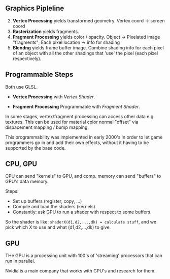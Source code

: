 ## Graphics Pipleline

2. **Vertex Processing** yields transformed geometry. Vertex coord -> screen coord
3. **Rasterization** yields fragments.
3. **Fragment Processing** yields color / opacity. Object -> Pixelated image "fragments"; Each pixel location -> info for shading
4. **Blendng** yields frame buffer image. Combine shading info for each pixel of an object with all the other shadings that 'use' the pixel (each pixel respectively).


## Programmable Steps

Both use GLSL.

- **Vertex Processing** with _Vertex Shader_.

- **Fragment Processing** Programmable with _Fragment Shader_.

In some stages, vertex/fragment processing can access other data e.g. textures. This can be used for material color normal "offset" via dispacement mapping / bump mapping.

This programmability was implemented in early 2000's in order to let game programmers go in and add their own effects, without it having to be supported by the base code.


## CPU, GPU

CPU can send "kernels" to GPU, and comp. memory can send "buffers" to GPU's data memory.

Steps:
- Set up buffers (register, copy, ...)
- Compile and load the shaders (kernels)
- Constantly: ask GPU to run a shader with respect to some buffers.

So the shader is like: ```shaderX(d1,d2,...,dk) = calculate stuff```, and we pick which X to use and what (d1,d2,...,dk) to give.


## GPU

THe GPU is a processing unit with 100's of 'streaming' processors that can run in parallel.

Nvidia is a main company that works with GPU's and research for them.